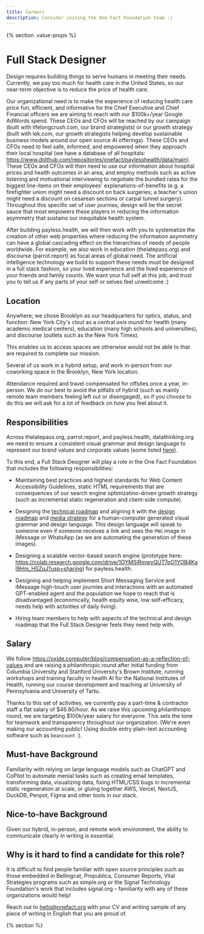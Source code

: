 ```yaml
---
title: Careers
description: Consider joining the One Fact Foundation team :)
---
```


{% section .value-props %}

# Full Stack Designer

Design requires building things to serve humans in meeting their needs. Currently, we pay too much for health care in the United States, so our near-term objective is to reduce the price of health care. 

Our organizational need is to make the experience of reducing health care price fun, efficient, and informative for the Chief Executive and Chief Financial officers we are aiming to reach with our $100k+/year Google AdWords spend. These CEOs and CFOs will be reached by our campaign (built with lifelongcrush.com, our brand strategists) or our growth strategy (built with lek.com, our growth strategists helping develop sustainable business models around our open source AI offerings). These CEOs and CFOs need to feel safe, informed, and empowered when they approach their local hospital (we have a database of all hospitals: https://www.dolthub.com/repositories/onefact/paylesshealth/data/main). These CEOs and CFOs will then need to use our information about hospital prices and health outcomes in an area, and employ methods such as active listening and motivational interviewing to negotiate the bundled rates for the biggest line-items on their employees' explanations-of-benefits (e.g. a firefighter union might need a discount on back surgeries; a teacher's union might need a discount on cesarean sections or carpal tunnel surgery). Throughout this specific set of user journies, design will be the secret sauce that most empowers these players in reducing the information asymmetry that sustains our inequitable health system. 

After building payless.health, we will then work with you to systematize the creation of other web properties where reducing the information asymmetry can have a global cascading effect on the hierarchies of needs of people worldwide. For example, we also work in education (thelatepass.org) and discourse (parrot.report) as focal areas of global need. The artificial intelligence technology we build to support these needs must be designed in a full stack fashion, so your lived experience and the lived experience of your friends and family counts. We want your full self at this job, and trust you to tell us if any parts of your self or selves feel unwelcome :)

## Location

Anywhere; we chose Brooklyn as our headquarters for optics, status, and function: New York City's clout as a central _axis mundi_ for health (many academic medical centers), education (many high schools and universities), and discourse (outlets such as the New York Times). 

This enables us to access spaces we otherwise would not be able to that are required to complete our mission.

Several of us work in a hybrid setup, and work in-person from our coworking space in the Brooklyn, New York location.

Attendance required and travel compensated for offsites once a year, in-person. We do our best to avoid the pitfalls of hybrid (such as mainly remote team members feeling left out or disengaged), so if you choose to do this we will ask for a lot of feedback on how you feel about it.

## Responsibilities

Across thelatepass.org, parrot.report, and payless.health, datathinking.org we need to ensure a consistent visual grammar and design language to represent our brand values and corporate values (some listed [here](https://docs.google.com/document/d/102S83njIH54zrV9dEkp0E59S7ESQWyVv1XjGZ9ftXbA/edit?usp=sharing)).

To this end, a Full Stack Designer will play a role in the One Fact Foundation that includes the following responsibilities:

* Maintaining best practices and highest standards for Web Content Accessibility Guidelines, static HTML requirements that are consequences of our search engine optimizatino-driven growth strategy (such as incremental static regeneration and client-side compute). 

* Designing the [technical roadmap](https://docs.google.com/document/d/1E5pirByWU0k2PWulDAPF3Z6JHAj2VQ938vFFRLWwVyc/edit?usp=sharing) and aligning it with the [design roadmap](https://docs.google.com/document/d/1duoCI6L4z_vvz52XVliQW4h-SATzMAQ4L8O7lgIRFgI/edit?usp=sharing) and [media strategy](https://docs.google.com/document/d/1QfvIilGWRBsFluMGHA428tAf8omE7Mxg9Ss8Gb2uUy8/edit?usp=sharing) for a human-computer generated visual grammar and design language. This design language will speak to someone even if someone receives a link and sees the `PNG` image in iMessage or WhatsApp (as we are automating the generation of these images).

* Designing a scalable vector-based search engine (prototype here: https://colab.research.google.com/drive/1OYMSjRmwvQUT7pO1YOB4Kal9Hm_HSZuJ?usp=sharing) for payless.health.

* Designing and helping implement Short Messaging Service and iMessage high-touch user journies and interactions with an automated GPT-enabled agent and the population we hope to reach that is disadvantaged (economically, health equity wise, low self-efficacy, needs help with activities of daily living).

* Hiring team members to help with aspects of the technical and design roadmap that the Full Stack Designer feels they need help with.

## Salary

We follow https://oxide.computer/blog/compensation-as-a-reflection-of-values and are raising a philanthropic round after initial funding from Columbia University and Stanford University's Brown Institute, running workshops and training faculty in health AI for the National Institutes of Health, running our course development and teaching at University of Pennsylvania and University of Tartu.

Thanks to this set of activities, we currently pay a part-time & contractor staff a flat salary of $46.80/hour. As we raise this upcoming philanthropic round, we are targeting $100k/year salary for everyone. This sets the tone for teamwork and transparency throughout our organization. (We're even making our accounting public! Using double entry plain-text accounting software such as `beancount` :). 

## Must-have Background

Familiarity with relying on large language models such as ChatGPT and CoPilot to automate menial tasks such as creating email templates, transforming data, visualizing data, fixing HTML/CSS bugs in incremental static regeneration at scale, or gluing together AWS, Vercel, NextJS, DuckDB, Penpot, Figma and other tools in our stack.

## Nice-to-have Background

Given our hybrid, in-person, and remote work environment, the ability to communicate clearly in writing is essential. 

## Why is it hard to find a candidate for this role? 

It is difficult to find people familiar with open source principles such as those embedded in Bellingcat, Propublica, Consumer Reports, Vital Strategies programs such as simple.org or the Signal Technology Foundation's work that includes signal.org – familiarity with any of these organizations would help!

Reach out to hello@onefact.org with your CV and writing sample of any piece of writing in English that you are proud of.

{% section %}
